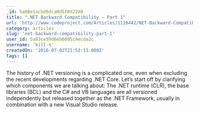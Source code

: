 ```yaml
---
_id: 5a88e1acbd6dca0d5f0d22d8
title: ".NET Backward Compatibility – Part 1"
url: 'http://www.codeproject.com/Articles/1110442/NET-Backward-Compatibility-Part'
category: articles
slug: 'net-backward-compatibility-part-1'
user_id: 5a83ce59d6eb0005c4ecda2c
username: 'bill-s'
createdOn: '2016-07-02T21:53:13.000Z'
tags: []
---
```


The history of .NET versioning is a complicated one, even when excluding the recent developments regarding .NET Core. Let’s start off by clarifying which components we are talking about: The .NET runtime (CLR), the base libraries (BCL) and the C# and VB languages are all versioned independently but released together as the .NET Framework, usually in combination with a new Visual Studio release.
